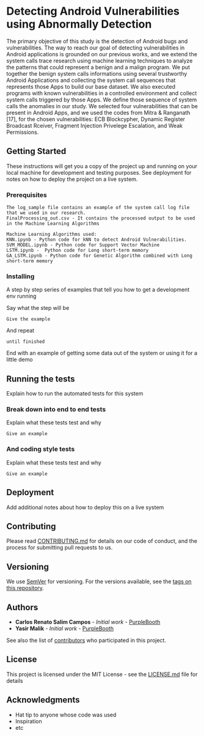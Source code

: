 #  Detecting Android Vulnerabilities using Abnormally Detection

The primary objective of this study is the detection of Android bugs and vulnerabilities. The way to reach our goal of detecting vulnerabilities in Android applications is grounded on our previous works, and we extend the system calls trace research using machine learning techniques to analyze the patterns that could represent a benign and a malign program.
We put together the benign system calls informations using several trustworthy Android Applications and collecting the system call sequences that represents those Apps to build our base dataset.
We also executed programs with known vulnerabilities in a controlled environment and collect system calls triggered by those Apps. We define those sequence of system calls the anomalies in our study.
We selected four vulnerabilities that can be present in Android Apps, and we used the codes from Mitra & Ranganath [17], for the chosen vulnerabilities:  ECB Blockcypher, Dynamic Register Broadcast Rceiver, Fragment Injection Privelege Escalation, and Weak Permissions.



## Getting Started

These instructions will get you a copy of the project up and running on your local machine for development and testing purposes. See deployment for notes on how to deploy the project on a live system.

### Prerequisites




```
The log_sample file contains an example of the system call log file that we used in our research. 
FinalProcessing_out.csv - It contains the processed output to be used in the Machine Learning Algorithms

Machine Learning Algorithms used: 
KNN.ipynb - Python code for kNN to detect Android Vulnerabilities.
SVM_MODEL.ipynb - Python code for Support Vector Machine 
LSTM.ipynb -  Python code for Long short-term memory  
GA_LSTM.ipynb - Python code for Genetic Algorithm combined with Long short-term memory
```

### Installing

A step by step series of examples that tell you how to get a development env running

Say what the step will be

```
Give the example
```

And repeat

```
until finished
```

End with an example of getting some data out of the system or using it for a little demo

## Running the tests

Explain how to run the automated tests for this system

### Break down into end to end tests

Explain what these tests test and why

```
Give an example
```

### And coding style tests

Explain what these tests test and why

```
Give an example
```

## Deployment

Add additional notes about how to deploy this on a live system

## Contributing

Please read [CONTRIBUTING.md](https://gist.github.com/PurpleBooth/b24679402957c63ec426) for details on our code of conduct, and the process for submitting pull requests to us.

## Versioning

We use [SemVer](http://semver.org/) for versioning. For the versions available, see the [tags on this repository](https://github.com/your/project/tags). 

## Authors

* **Carlos Renato Salim Campos** - *Initial work* - [PurpleBooth](https://github.com/PurpleBooth)
* **Yasir Malik** - *Initial work* - [PurpleBooth](https://github.com/PurpleBooth)

See also the list of [contributors](https://github.com/your/project/contributors) who participated in this project.

## License

This project is licensed under the MIT License - see the [LICENSE.md](LICENSE.md) file for details

## Acknowledgments

* Hat tip to anyone whose code was used
* Inspiration
* etc
